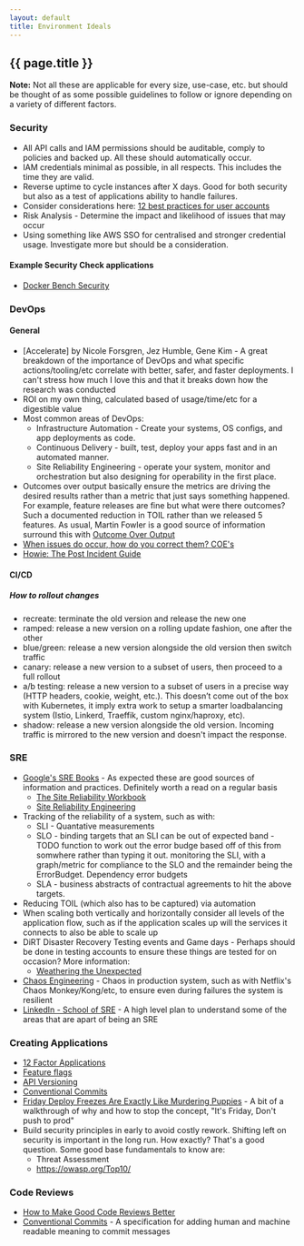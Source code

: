```yaml
---
layout: default
title: Environment Ideals
---
```


## {{ page.title }}

**Note:** Not all these are applicable for every size, use-case, etc. but should be thought of as some possible guidelines to follow or ignore depending on a variety of different factors.

### Security

* All API calls and IAM permissions should be auditable, comply to policies and backed up. All these should automatically occur.
* IAM credentials minimal as possible, in all respects. This includes the time they are valid.
* Reverse uptime to cycle instances after X days. Good for both security but also as a test of applications ability to handle failures.
* Consider considerations here: [12 best practices for user accounts](https://cloudplatform.googleblog.com/2018/01/12-best-practices-for-user-account.html)
* Risk Analysis - Determine the impact and likelihood of issues that may occur
* Using something like AWS SSO for centralised and stronger credential usage. Investigate more but should be a consideration.

#### Example Security Check applications

* [Docker Bench Security](https://github.com/docker/docker-bench-security)

### DevOps

#### General

* [Accelerate] by Nicole Forsgren, Jez Humble, Gene Kim - A great breakdown of the importance of DevOps and what specific actions/tooling/etc correlate with better, safer, and faster deployments. I can't stress how much I love this and that it breaks down how the research was conducted
* ROI on my own thing, calculated based of usage/time/etc for a digestible value
* Most common areas of DevOps:
  * Infrastructure Automation - Create your systems, OS configs, and app deployments as code.
  * Continuous Delivery - built, test, deploy your apps fast and in an automated manner.
  * Site Reliability Engineering - operate your system, monitor and orchestration but also designing for operability in the first place.
* Outcomes over output basically ensure the metrics are driving the desired results rather than a metric that just says something happened. For example, feature releases are fine but what were there outcomes? Such a documented reduction in TOIL rather than we released 5 features. As usual, Martin Fowler is a good source of information surround this with [Outcome Over Output]( https://martinfowler.com/bliki/OutcomeOverOutput.html)
* [When issues do occur, how do you correct them? COE's](https://aws.amazon.com/blogs/mt/why-you-should-develop-a-correction-of-error-coe/)
* [Howie: The Post Incident Guide](https://www.jeli.io/howie-the-post-incident-guide/)
#### CI/CD

##### How to rollout changes

* recreate: terminate the old version and release the new one
* ramped: release a new version on a rolling update fashion, one after the other
* blue/green: release a new version alongside the old version then switch traffic
* canary: release a new version to a subset of users, then proceed to a full rollout
* a/b testing: release a new version to a subset of users in a precise way (HTTP headers, cookie, weight, etc.). This doesn’t come out of the box with Kubernetes, it imply extra work to setup a smarter loadbalancing system (Istio, Linkerd, Traeffik, custom nginx/haproxy, etc).
* shadow: release a new version alongside the old version. Incoming traffic is mirrored to the new version and doesn't impact the response.

### SRE

* [Google's SRE Books](https://sre.google/books/) - As expected these are good sources of information and practices. Definitely worth a read on a regular basis
  * [The Site Reliability Workbook](https://sre.google/workbook/table-of-contents/)
  * [Site Reliability Engineering](https://sre.google/sre-book/table-of-contents/)
* Tracking of the reliability of a system, such as with:
  * SLI - Quantative measurements
  * SLO - binding targets that an SLI can be out of expected band - TODO function to work out the error budge based off of this from somwhere rather than typing it out. monitoring the SLI, with a graph/metric for compliance to the SLO and the remainder being the ErrorBudget. Dependency error budgets
  * SLA - business abstracts of contractual agreements to hit the above targets.
* Reducing TOIL (which also has to be captured) via automation
* When scaling both vertically and horizontally consider all levels of the application flow, such as if the application scales up will the services it connects to also be able to scale up
* DiRT Disaster Recovery Testing events and Game days - Perhaps should be done in testing accounts to ensure these things are tested for on occasion? More information:
  * [Weathering the Unexpected](http://queue.acm.org/detail.cfm?id=2371516)
* [Chaos Engineering](http://principlesofchaos.org/) - Chaos in production system, such as with Netflix's Chaos Monkey/Kong/etc, to ensure even during failures the system is resilient
* [LinkedIn - School of SRE](https://linkedin.github.io/school-of-sre/) - A high level plan to understand some of the areas that are apart of being an SRE

### Creating Applications

* [12 Factor Applications](https://12factor.net)
* [Feature flags](https://martinfowler.com/articles/feature-toggles.html)
* [API Versioning](https://cloudplatform.googleblog.com/2018/03/API-design-which-version-of-versioning-is-right-for-you.html)
* [Conventional Commits](https://www.conventionalcommits.org/en/v1.0.0/)
* [Friday Deploy Freezes Are Exactly Like Murdering Puppies](https://charity.wtf/2019/05/01/friday-deploy-freezes-are-exactly-like-murdering-puppies/) - A bit of a walkthrough of why and how to stop the concept, "It's Friday, Don't push to prod"
* Build security principles in early to avoid costly rework. Shifting left on security is important in the long run. How exactly? That's a good question. Some good base fundamentals to know are:
  * Threat Assessment
  * https://owasp.org/Top10/

### Code Reviews

* [How to Make Good Code Reviews Better](https://stackoverflow.blog/2019/09/30/how-to-make-good-code-reviews-better/)
* [Conventional Commits](https://www.conventionalcommits.org/en/v1.0.0/) - A specification for adding human and machine readable meaning to commit messages
